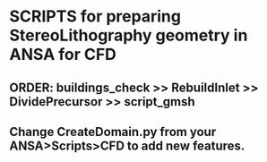 # SCRIPTS for preparing StereoLithography geometry in ANSA for CFD
## ORDER: buildings_check >> RebuildInlet >> DividePrecursor >> script_gmsh
## Change CreateDomain.py from your ANSA>Scripts>CFD to add new features.